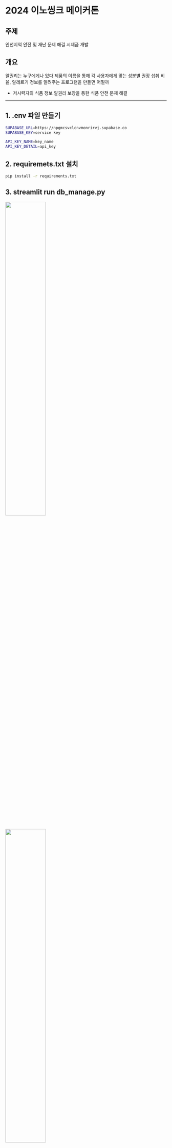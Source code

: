 # 2024 이노씽크 메이커톤


## 주제
인천지역 안전 및 재난 문제 해결 시제품 개발

## 개요
알권리는 누구에게나 있다
제품의 이름을 통해 각 사용자에게 맞는 성분별 권장 섭취 비율, 알레르기 정보를 알려주는 프로그램을 만들면 어떨까
- 저시력자의 식품 정보 알권리 보장을 통한 식품 안전 문제 해결
---

## 1. .env 파일 만들기
  
```bash
SUPABASE_URL=https://npgmcsvclcnvmonrirvj.supabase.co
SUPABASE_KEY=service key

API_KEY_NAME=key_name
API_KEY_DETAIL=api_key
```

## 2. requiremets.txt 설치

   ```bash
   pip install -r requirements.txt
   ```

## 3. streamlit run db_manage.py

<img src="https://github.com/user-attachments/assets/a16e72a3-9b47-48a4-9a93-f049e1c57e4c" style="width:50%;"/>
<img src="https://github.com/user-attachments/assets/3a9b553d-4d46-491a-81f6-6e867d20772c" style="width:50%;"/>


## 4. main4.py

PS D:\ICBM> python main4.py
>>
바코드를 입력하세요: 8801045571362
1. 제품 이름: 오뚜기 진라면 순한맛
2. 제품 번호: 19860309018680

3. 요청 url:  http://apis.data.go.kr/B553748/CertImgListServiceV3/getCertImgListServiceV3?ServiceKey=oqdC%2FqEnEV%2FuF3Vy2pVZd4qFqZQTJkEVnv4wvLJIP%2FadzKf%2FBOn5%2FzQSQ%2Fg0mEV5s53E7bSwXJ5wz0V8UNbGlw%3D%3D&prdlstReportNo=19860309018680&returnType=json&numOfRows=1
응답 데이터: {
  "body": {
    "items": [
      {
        "item": {
          "nutrient": "1회 제공량 1봉지 (120g) 열량 500kcal 탄수화물 79g 24% 당류 4g 단백질 12g 22% 지방 15g 29% 포화지방 8g 53% 트랜스지방 0g 콜레스테롤 0mg 0%  나트륨 1,880mg 94% 칼슘 163mg 23% *%영양성분기준치: 1일 영양성분기준치에 대한 비 율",
          "rawmtrl": "면:소맥분(밀:미국산,호주산),변성전분,팜유(말레이시아산),감 자전분(외국산:덴마크,프랑스,독일 등),글루텐,정제소금,유화유지,난각분말,육수추출농축액,마늘시즈닝,이스트엑기스,면류첨가알칼리제(산도조절제),구아검,비타민B2,녹차풍 미유 스프류:정제소금,백설탕,참맛사골양념분말,사골양념분말,참맛양지분말,조미육수분말,비프베이스분말,육수추출농축분말,맛베이스,간장양념베이스,간장분말,감칠맛베이스,진한감칠맛분,오뚜기참치간장분말,참맛볶음장분말,쇠고기육수분말,향미증진제,복합양념분말,볶음향미분말,홍고추분말,포도당,오뚜기비프시즈닝,육수맛조미분,조미야채분말,볶음마늘분,고추맛베이스,후추분말,마늘농축조미분,숙성마늘맛분,감칠맛조미분,로스팅조 미분말,유지혼합분말,옥수수전분,이스트추출물분말,참맛효모조미분말,매운고추양념분말,영양강화제,칠리혼합추출물,조미쇠고기맛후레이크,건파,건당근,건표고버섯,건청경채, 건미역",
          "prdlstNm": "오뚜기 진라면 순한맛",
          "imgurl2": "http://fresh.haccp.or.kr/prdimg/1986/19860309018680/19860309018680-2.jpg",
          "barcode": "알수없음",
          "imgurl1": "http://fresh.haccp.or.kr/prdimg/1986/19860309018680/19860309018680-1.jpg",
          "productGb": "식품",
          "seller": "알수없음",
          "prdkindstate": "알수없음",
          "rnum": "1",
          "manufacture": "오뚜기라면주식회사 ",
          "prdkind": "유탕면류",
          "capacity": "600g(120g*5)",
          "prdlstReportNo": "19860309018680",
          "allergy": "밀,대두,계란,우유,쇠고기,돼지고기,닭고기,오징어,조개류(굴, 홍합 포함) 함유"
        }
      }
    ],
    "totalCount": "1",
    "pageNo": "1",
    "numOfRows": "1"
  },
  "header": {
    "resultCode": "OK",
    "resultMessage": "success"
  }
}
Item 내용: {
  "nutrient": "1회 제공량 1봉지 (120g) 열량 500kcal 탄수화물 79g 24% 당류 4g 단백질 12g 22% 지방 15g 29% 포화지방 8g 53% 트랜스지방 0g 콜레스테롤 0mg 0% 나트륨 1,880mg 94% 칼슘 163mg 23% *%영양성분기준치: 1일 영양성분기준치에 대한 비율",      
  "rawmtrl": "면:소맥분(밀:미국산,호주산),변성전분,팜유(말레이시아산),감자전분(외국산:덴마크,프랑스,독일 등),글루텐,정제소금,유화유지,난각분말,육수추출농축액,마늘시즈닝,이스트엑기스,면류첨가알칼리제(산도조절제),구아검,비타민B2,녹차풍미유 스프 류:정제소금,백설탕,참맛사골양념분말,사골양념분말,참맛양지분말,조미육수분말,비프베이스분말,육수추출농축분말,맛베이스,간장양념베이스,간장분말,감칠맛베이스,진한감칠 맛분,오뚜기참치간장분말,참맛볶음장분말,쇠고기육수분말,향미증진제,복합양념분말,볶 음향미분말,홍고추분말,포도당,오뚜기비프시즈닝,육수맛조미분,조미야채분말,볶음마늘 분,고추맛베이스,후추분말,마늘농축조미분,숙성마늘맛분,감칠맛조미분,로스팅조미분말,유지혼합분말,옥수수전분,이스트추출물분말,참맛효모조미분말,매운고추양념분말,영양강화제,칠리혼합추출물,조미쇠고기맛후레이크,건파,건당근,건표고버섯,건청경채,건미역",
  "prdlstNm": "오뚜기 진라면 순한맛",
  "imgurl2": "http://fresh.haccp.or.kr/prdimg/1986/19860309018680/19860309018680-2.jpg",
  "barcode": "알수없음",
  "imgurl1": "http://fresh.haccp.or.kr/prdimg/1986/19860309018680/19860309018680-1.jpg",
  "productGb": "식품",
  "seller": "알수없음",
  "prdkindstate": "알수없음",
  "rnum": "1",
  "manufacture": "오뚜기라면주식회사 ",
  "prdkind": "유탕면류",
  "capacity": "600g(120g*5)",
  "prdlstReportNo": "19860309018680",
  "allergy": "밀,대두,계란,우유,쇠고기,돼지고기,닭고기,오징어,조개류(굴,홍합 포함) 함유"
}

4. 영양 정보:
   - 열량: 500kcal kcal
   - 탄수화물: 79g g
   - 단백질: 12g g
   - 지방: 15g g

5. 알레르기 정보:
 - 계란: 주의! 위험 알레르기 성분이 포함되어 있습니다.
 - 우유: 주 git init  필요한 알레르기 성분이 포함되어 있습니다.


---
# DATABASE 수정을 위한 STREAMLIT 구현

<img src="https://github.com/user-attachments/assets/cb90a035-0c53-40f1-993e-90c1b051c4ef" style="width:50%;"/>

<img src="https://github.com/user-attachments/assets/6bd7fd10-9f5e-441b-90da-b6fe68593466" style="width:30%;"/>

## DB

<img src="https://github.com/kimminsu38oo/Scanfood-2024-innothink-final/blob/main/readmeref/diagram.png?raw=true" style="width:50%;"/>


## 흐름도
<img src="https://github.com/kimminsu38oo/Scanfood-2024-innothink-final/blob/main/readmeref/%EA%B5%AC%EC%84%B1%EB%8F%84.png?raw=true" style="width:50%;"/>

---
<img src="https://github.com/user-attachments/assets/ad7cd532-cd31-41fe-b93a-efea230d9bae" height="350"/>

---





